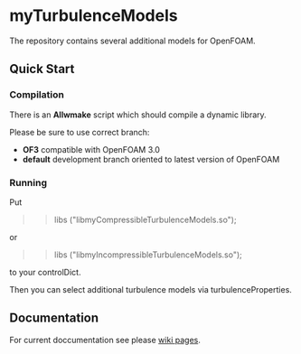 # myTurbulenceModels

The repository contains several additional models for OpenFOAM.

## Quick Start
### Compilation

There is an **Allwmake** script which should compile a dynamic library. 

Please be sure to use correct branch:

* **OF3** compatible with OpenFOAM 3.0
* **default** development branch oriented to latest version of OpenFOAM

### Running
Put

>> libs ("libmyCompressibleTurbulenceModels.so");

or 

>> libs ("libmyIncompressibleTurbulenceModels.so");

to your controlDict.

Then you can select additional turbulence models via turbulenceProperties.

## Documentation

For current doccumentation see please 
[wiki pages](https://github.com/furstj/myTurbulenceModels/wiki/User-guide).

